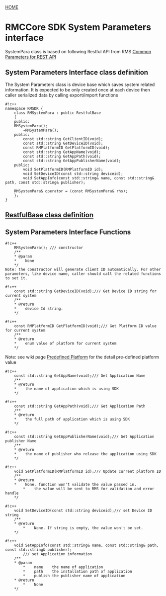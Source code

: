 [HOME](Home)
# RMCCore SDK System Parameters interface #
SystemPara class is based on following Restful API from RMS
[Common Parameters for REST API](https://bitbucket.org/nxtlbs-devops/rightsmanagement-wiki/wiki/RMS/RESTful%20API/Common%20Parameters%20for%20REST%20API)


## System Parameters Interface class definition ##
The System Parameters class is device base which saves system related information.
It is expected to be only created once at each device then caller serialized data by calling export/import functions 

```
#!c++
namespace RMSDK {
    class RMSystemPara : public RestfulBase
    {
    public:
	RMSystemPara();
        ~RMSystemPara();
    public:
        const std::string GetClientID(void);
        const std::string GetDeviceID(void);
        const RMPlatformID GetPlatformID(void);
        const std::string GetAppName(void);
        const std::string GetAppPath(void);
        const std::string GetAppPublisherName(void);
    public:
        void SetPlatformID(RMPlatformID id);
        void SetDeviceID(const std::string deviceid);
        void SetAppInfo(const std::string& name, const std::string& path, const std::string& publisher);
        
	RMSystemPara& operator = (const RMSystemPara& rhs);
    };
}
```
## [RestfulBase class definition](RestfulBase_Interface) ##

## System Parameters Interface Functions ##
```
#!c++
	RMSystemPara(); /// constructor
	/**
	* @param
	*    None
	*/
Note: the constructor will generate client ID automatically. For other parameters, like device name, caller should call the related functions to set it.
```

```
#!c++
	const std::string GetDeviceID(void);/// Get Device ID string for current system
	/**
	* @return
	*    device Id string.
	*/
```

```
#!c++
	const RMPlatformID GetPlatformID(void);/// Get Platform ID value for current system
	/**
	* @return
	*    enum value of platform for current system
	*/
```
Note: see wiki page [Predefined Platform](https://bitbucket.org/nxtlbs-devops/rightsmanagement-wiki/wiki/RMD/platform.md) for the detail pre-defined platform value

```
#!c++
	const std::string GetAppName(void);/// Get Application Name
	/**
	* @return
	*    the name of application which is using SDK
	*/
```
```
#!c++
	const std::string GetAppPath(void);/// Get Application Path
	/**
	* @return
	*    the full path of application which is using SDK
	*/
```
```
#!c++
	const std::string GetAppPublisherName(void);/// Get Application publisher Name
	/**
	* @return
	*    the name of publisher who release the application using SDK
	*/
```
```
#!c++
	void SetPlatformID(RMPlatformID id);/// Update current platform ID
	/**
	* @return
	*    None. function won't validate the value passed in. 
        *    the value will be sent to RMS for validation and error handle
	*/
```

```
#!c++
	void SetDeviceID(const std::string deviceid);/// set Device ID string
	/**
	* @return
        *    None. If string is empty, the value won't be set.
	*/
```
```
#!c++
	void SetAppInfo(const std::string& name, const std::string& path, const std::string& publisher);
        /// set Application information
	/**
	* @param
        *    name    the name of application
        *    path    the installation path of application
        *    publish the publisher name of application
	* @return
        *    None
	*/
```